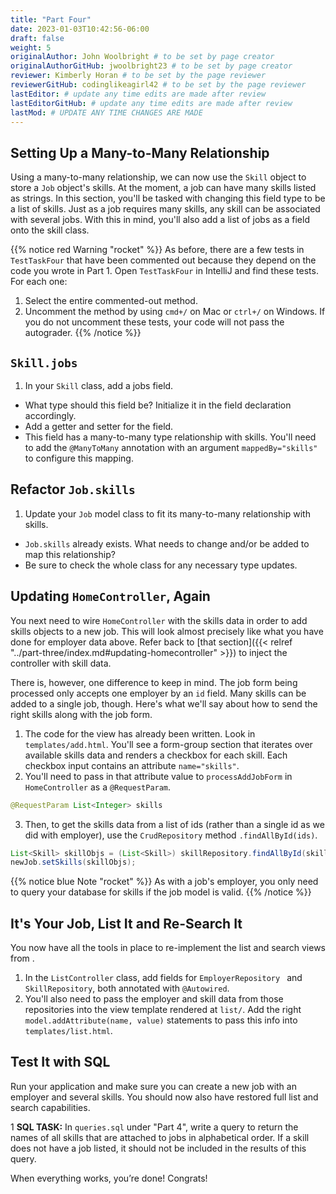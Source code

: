 ```yaml
---
title: "Part Four"
date: 2023-01-03T10:42:56-06:00
draft: false
weight: 5
originalAuthor: John Woolbright # to be set by page creator
originalAuthorGitHub: jwoolbright23 # to be set by page creator
reviewer: Kimberly Horan # to be set by the page reviewer
reviewerGitHub: codinglikeagirl42 # to be set by the page reviewer
lastEditor: # update any time edits are made after review
lastEditorGitHub: # update any time edits are made after review
lastMod: # UPDATE ANY TIME CHANGES ARE MADE
---
```


## Setting Up a Many-to-Many Relationship

Using a many-to-many relationship, we can now use the `Skill` object to store a `Job` object's skills. At the moment,
a job can have many skills listed as strings. In this section, you'll be tasked with changing this field type to be a list
of skills. Just as a job requires many skills, any skill can be associated with several jobs. With this in mind, you'll also
add a list of jobs as a field onto the skill class.

{{% notice red Warning "rocket" %}}
As before, there are a few tests in `TestTaskFour` that have been commented out because they depend on the code you wrote in Part 1. Open `TestTaskFour` in IntelliJ and find these tests. For each one:

1. Select the entire commented-out method.
1. Uncomment the method by using `cmd+/` on Mac or `ctrl+/` on Windows. If you do not uncomment these tests, your code will not pass the autograder.
{{% /notice %}}

## `Skill.jobs`

1. In your `Skill` class, add a jobs field.
- What type should this field be? Initialize it in the field declaration accordingly.
- Add a getter and setter for the field.
- This field has a many-to-many type relationship with skills. You'll need to add the `@ManyToMany` annotation with an argument `mappedBy="skills"` to configure this mapping.

## Refactor `Job.skills`

1. Update your `Job` model class to fit its many-to-many relationship with skills.
- `Job.skills` already exists. What needs to change and/or be added to map this relationship?
- Be sure to check the whole class for any necessary type updates.

## Updating `HomeController`, Again

You next need to wire `HomeController` with the skills data in order to add skills objects to a new job.
This will look almost precisely like what you have done for employer data above. Refer back to [that section]({{< relref "../part-three/index.md#updating-homecontroller" >}}) to inject the controller with skill data.

There is, however, one difference to keep in mind. The job form being processed only accepts one employer by an `id` field. Many skills can be added to a single job, though. Here's what we'll say about how to send the right skills along with the job form.

1. The code for the view has already been written. Look in `templates/add.html`. You'll see a form-group section that iterates over available skills data and renders a checkbox for each skill. Each checkbox input contains an attribute `name="skills"`.
2. You'll need to pass in that attribute value to `processAddJobForm` in `HomeController` as a `@RequestParam`.

```java
@RequestParam List<Integer> skills
```

3. Then, to get the skills data from a list of ids (rather than a single id as we did with employer), use the `CrudRepository` method `.findAllById(ids)`.

```java
List<Skill> skillObjs = (List<Skill>) skillRepository.findAllById(skills);
newJob.setSkills(skillObjs);
```

{{% notice blue Note "rocket" %}}
As with a job's employer, you only need to query your database for skills if the job model is valid.
{{% /notice %}}

## It's Your Job, List It and Re-Search It

<!-- TODO: Add link to techjobs mvc below -->
You now have all the tools in place to re-implement the list and search views from <!-- [tech-jobs-mvc](#tech-jobs-mvc) -->.

1. In the `ListController` class, add fields for `EmployerRepository ` and `SkillRepository`, both annotated with `@Autowired`.
1. You'll also need to pass the employer and skill data from those repositories into the view template rendered at `list/`. Add the right `model.addAttribute(name, value)` statements to pass this info into `templates/list.html`.

## Test It with SQL

Run your application and make sure you can create a new job with an employer and several skills. You should now also have restored
full list and search capabilities.

1 **SQL TASK:** In `queries.sql` under "Part 4", write a query to return the names of all skills that are attached to jobs in alphabetical order. If a skill does not have a job listed, it should not be included in the results of this query.

When everything works, you’re done! Congrats!
